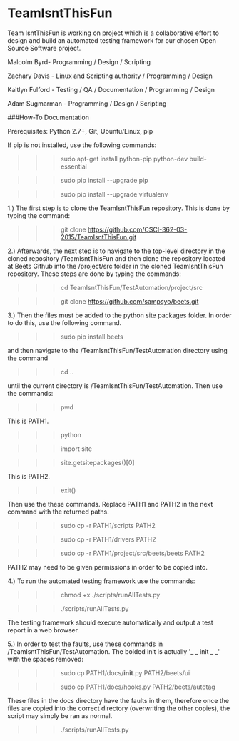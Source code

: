 # TeamIsntThisFun

Team IsntThisFun is working on project which is a collaborative effort to design and build an automated testing framework for our chosen Open Source Software project.

Malcolm Byrd- Programming / Design / Scripting

Zachary Davis - Linux and Scripting authority / Programming / Design

Kaitlyn Fulford - Testing / QA / Documentation / Programming / Design

Adam Sugmarman - Programming / Design / Scripting


###How-To Documentation

Prerequisites: Python 2.7+, Git, Ubuntu/Linux, pip

If pip is not installed, use the following commands:
>>>sudo apt-get install python-pip python-dev build-essential

>>>sudo pip install --upgrade pip

>>>sudo pip install --upgrade virtualenv


1.) The first step is to clone the TeamIsntThisFun repository. This is done by typing the command:  
>>>git clone https://github.com/CSCI-362-03-2015/TeamIsntThisFun.git

2.) Afterwards, the next step is to navigate to the top-level directory in the cloned repository /TeamIsntThisFun and then clone the repository located at Beets Github into the /project/src folder in the cloned TeamIsntThisFun repository. These steps are done by typing the commands:  
>>>cd TeamIsntThisFun/TestAutomation/project/src

>>>git clone https://github.com/sampsyo/beets.git

3.) Then the files must be added to the python site packages folder. In order to do this, use the following command.

>>>sudo pip install beets

and then navigate to the /TeamIsntThisFun/TestAutomation directory using the command
>>>cd ..

until the current directory is /TeamIsntThisFun/TestAutomation. Then use the commands:
>>>pwd

This is PATH1.
>>>python

>>>import site

>>>site.getsitepackages()[0] 

This is PATH2.
>>> exit()

Then use the these commands. Replace PATH1 and PATH2 in the next command with the returned paths.
>>>sudo cp -r PATH1/scripts PATH2

>>>sudo cp -r PATH1/drivers PATH2

>>>sudo cp -r PATH1/project/src/beets/beets PATH2

PATH2 may need to be given permissions in order to be copied into.

4.) To run the automated testing framework use the commands:   
>>>chmod +x ./scripts/runAllTests.py

>>>./scripts/runAllTests.py

The testing framework should execute automatically and output a test report in a web browser.

5.) In order to test the faults, use these commands in /TeamIsntThisFun/TestAutomation. The bolded init is actually '_ _ init _ _' with the spaces removed:
>>> sudo cp PATH1/docs/__init__.py PATH2/beets/ui

>>> sudo cp PATH1/docs/hooks.py PATH2/beets/autotag

These files in the docs directory have the faults in them, therefore once the files are copied into the correct directory (overwriting the other copies), the script may simply be ran as normal.

>>> ./scripts/runAllTests.py
